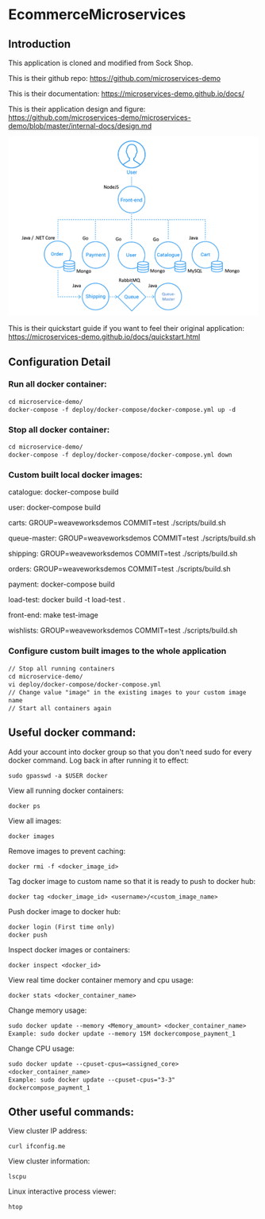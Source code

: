 # EcommerceMicroservices

## Introduction

This application is cloned and modified from Sock Shop. 

This is their github repo: https://github.com/microservices-demo

This is their documentation: https://microservices-demo.github.io/docs/

This is their application design and figure: https://github.com/microservices-demo/microservices-demo/blob/master/internal-docs/design.md

![Architecture diagram](https://github.com/microservices-demo/microservices-demo.github.io/blob/HEAD/assets/Architecture.png "Architecture")

This is their quickstart guide if you want to feel their original application: https://microservices-demo.github.io/docs/quickstart.html


## Configuration Detail

### Run all docker container: 

```
cd microservice-demo/
docker-compose -f deploy/docker-compose/docker-compose.yml up -d
```
### Stop all docker container:
```
cd microservice-demo/
docker-compose -f deploy/docker-compose/docker-compose.yml down
```
### Custom built local docker images:
catalogue: docker-compose build

user: docker-compose build

carts: GROUP=weaveworksdemos COMMIT=test ./scripts/build.sh

queue-master: GROUP=weaveworksdemos COMMIT=test ./scripts/build.sh

shipping: GROUP=weaveworksdemos COMMIT=test ./scripts/build.sh

orders: GROUP=weaveworksdemos COMMIT=test ./scripts/build.sh

payment: docker-compose build

load-test: docker build -t load-test .

front-end: make test-image

wishlists: GROUP=weaveworksdemos COMMIT=test ./scripts/build.sh


### Configure custom built images to the whole application
```
// Stop all running containers
cd microservice-demo/
vi deploy/docker-compose/docker-compose.yml
// Change value "image" in the existing images to your custom image name
// Start all containers again
```

## Useful docker command:

Add your account into docker group so that you don't need sudo for every docker command. Log back in after running it to effect:
```
sudo gpasswd -a $USER docker
```

View all running docker containers: 
```
docker ps
```

View all images: 
```
docker images
```

Remove images to prevent caching: 
```
docker rmi -f <docker_image_id>
```

Tag docker image to custom name so that it is ready to push to docker hub:
```
docker tag <docker_image_id> <username>/<custom_image_name>
```

Push docker image to docker hub:
```
docker login (First time only)
docker push
```

Inspect docker images or containers:
```
docker inspect <docker_id>
```

View real time docker container memory and cpu usage:
```
docker stats <docker_container_name>
```

Change memory usage:
```
sudo docker update --memory <Memory_amount> <docker_container_name>
Example: sudo docker update --memory 15M dockercompose_payment_1
```

Change CPU usage:
```
sudo docker update --cpuset-cpus=<assigned_core> <docker_container_name>
Example: sudo docker update --cpuset-cpus="3-3" dockercompose_payment_1
```

## Other useful commands:

View cluster IP address:
```
curl ifconfig.me
```

View cluster information:
```
lscpu
```

Linux interactive process viewer:
```
htop
```



